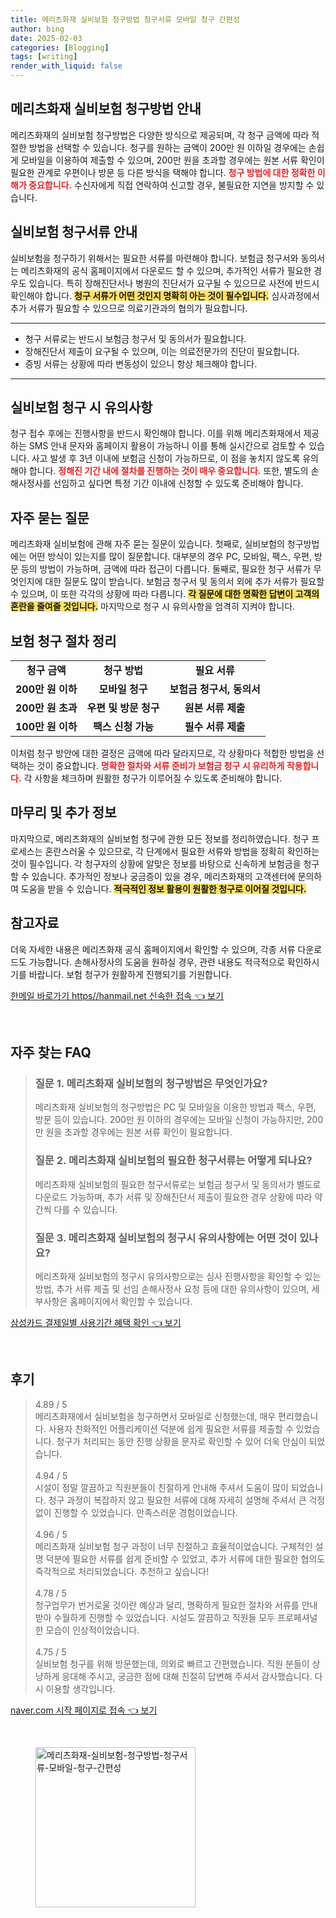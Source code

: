 ```yaml
---
title: 메리츠화재 실비보험 청구방법 청구서류 모바일 청구 간편성
author: bing
date: 2025-02-03
categories: [Blogging]
tags: [writing]
render_with_liquid: false
---
```



<h2 id='메리츠화재 실비보험 청구방법 안내'>메리츠화재 실비보험 청구방법 안내</h2>

<p>메리츠화재의 실비보험 청구방법은 다양한 방식으로 제공되며, 각 청구 금액에 따라 적절한 방법을 선택할 수 있습니다. 청구를 원하는 금액이 200만 원 이하일 경우에는 손쉽게 모바일을 이용하여 제출할 수 있으며, 200만 원을 초과할 경우에는 원본 서류 확인이 필요한 관계로 우편이나 방문 등 다른 방식을 택해야 합니다. <b><span style="color: #ee2323;">청구 방법에 대한 정확한 이해가 중요합니다.</span></b> 수신자에게 직접 연락하여 신고할 경우, 불필요한 지연을 방지할 수 있습니다.</p>

<h2 id='실비보험 청구서류 안내'>실비보험 청구서류 안내</h2>

<p>실비보험을 청구하기 위해서는 필요한 서류를 마련해야 합니다. 보험금 청구서와 동의서는 메리츠화재의 공식 홈페이지에서 다운로드 할 수 있으며, 추가적인 서류가 필요한 경우도 있습니다. 특히 장해진단서나 병원의 진단서가 요구될 수 있으므로 사전에 반드시 확인해야 합니다. <b><span style="background-color: #ffe066;">청구 서류가 어떤 것인지 명확히 아는 것이 필수입니다.</span></b> 심사과정에서 추가 서류가 필요할 수 있으므로 의료기관과의 협의가 필요합니다.</p>

<hr />

<ul>
    <li>청구 서류로는 반드시 보험금 청구서 및 동의서가 필요합니다.</li>
    <li>장해진단서 제출이 요구될 수 있으며, 이는 의료전문가의 진단이 필요합니다.</li>
    <li>증빙 서류는 상황에 따라 변동성이 있으니 항상 체크해야 합니다.</li>
</ul>

<hr />

<h2 id='실비보험 청구 시 유의사항'>실비보험 청구 시 유의사항</h2>

<p>청구 접수 후에는 진행사항을 반드시 확인해야 합니다. 이를 위해 메리츠화재에서 제공하는 SMS 안내 문자와 홈페이지 활용이 가능하니 이를 통해 실시간으로 검토할 수 있습니다. 사고 발생 후 3년 이내에 보험금 신청이 가능하므로, 이 점을 놓치지 않도록 유의해야 합니다. <b><span style="color: #ee2323;">정해진 기간 내에 절차를 진행하는 것이 매우 중요합니다.</span></b> 또한, 별도의 손해사정사를 선임하고 싶다면 특정 기간 이내에 신청할 수 있도록 준비해야 합니다.</p>

<h2 id='자주 묻는 질문'>자주 묻는 질문</h2>

<p>메리츠화재 실비보험에 관해 자주 묻는 질문이 있습니다. 첫째로, 실비보험의 청구방법에는 어떤 방식이 있는지를 많이 질문합니다. 대부분의 경우 PC, 모바일, 팩스, 우편, 방문 등의 방법이 가능하며, 금액에 따라 접근이 다릅니다. 둘째로, 필요한 청구 서류가 무엇인지에 대한 질문도 많이 받습니다. 보험금 청구서 및 동의서 외에 추가 서류가 필요할 수 있으며, 이 또한 각각의 상황에 따라 다릅니다. <b><span style="background-color: #ffe066;">각 질문에 대한 명확한 답변이 고객의 혼란을 줄여줄 것입니다.</span></b> 마지막으로 청구 시 유의사항을 엄격히 지켜야 합니다.</p>

<h2 id='보험 청구 절차 정리'>보험 청구 절차 정리</h2>

<table>
    <tr>
        <td style="text-align: center; height: 17px;"><b>청구 금액</b></td>
        <td style="text-align: center; height: 17px;"><b>청구 방법</b></td>
        <td style="text-align: center; height: 17px;"><b>필요 서류</b></td>
    </tr>
    <tr>
        <td style="text-align: center; height: 17px;"><b>200만 원 이하</b></td>
        <td style="text-align: center; height: 17px;"><b>모바일 청구</b></td>
        <td style="text-align: center; height: 17px;"><b>보험금 청구서, 동의서</b></td>
    </tr>
    <tr>
        <td style="text-align: center; height: 17px;"><b>200만 원 초과</b></td>
        <td style="text-align: center; height: 17px;"><b>우편 및 방문 청구</b></td>
        <td style="text-align: center; height: 17px;"><b>원본 서류 제출</b></td>
    </tr>
    <tr>
        <td style="text-align: center; height: 17px;"><b>100만 원 이하</b></td>
        <td style="text-align: center; height: 17px;"><b>팩스 신청 가능</b></td>
        <td style="text-align: center; height: 17px;"><b>필수 서류 제출</b></td>
    </tr>
</table>

<p>이처럼 청구 방안에 대한 결정은 금액에 따라 달라지므로, 각 상황마다 적합한 방법을 선택하는 것이 중요합니다. <b><span style="color: #ee2323;">명확한 절차와 서류 준비가 보험금 청구 시 유리하게 작용합니다.</span></b> 각 사항을 체크하며 원활한 청구가 이루어질 수 있도록 준비해야 합니다.</p>

<h2 id='마무리 및 추가 정보'>마무리 및 추가 정보</h2>

<p>마지막으로, 메리츠화재의 실비보험 청구에 관한 모든 정보를 정리하였습니다. 청구 프로세스는 혼란스러울 수 있으므로, 각 단계에서 필요한 서류와 방법을 정확히 확인하는 것이 필수입니다. 각 청구자의 상황에 알맞은 정보를 바탕으로 신속하게 보험금을 청구할 수 있습니다. 추가적인 정보나 궁금증이 있을 경우, 메리츠화재의 고객센터에 문의하여 도움을 받을 수 있습니다. <b><span style="background-color: #ffe066;">적극적인 정보 활용이 원활한 청구로 이어질 것입니다.</span></b></p>

<h2 id='참고자료'>참고자료</h2>

<p>더욱 자세한 내용은 메리츠화재 공식 홈페이지에서 확인할 수 있으며, 각종 서류 다운로드도 가능합니다. 손해사정사의 도움을 원하실 경우, 관련 내용도 적극적으로 확인하시기를 바랍니다. 보험 청구가 원활하게 진행되기를 기원합니다.</p>


<p><a class="click-button" title="한메일 바로가기 https//hanmail.net 신속한 접속" href="https://adkhouse.github.io/posts/%ED%95%9C%EB%A9%94%EC%9D%BC-%EB%B0%94%EB%A1%9C%EA%B0%80%EA%B8%B0-httpshanmail.net-%EC%8B%A0%EC%86%8D%ED%95%9C-%EC%A0%91%EC%86%8D/" rel="dofollow">한메일 바로가기 https//hanmail.net 신속한 접속 👈 보기</a></p><br>
<h2 id='자주_찾는_FAQ'>자주 찾는 FAQ</h2>
<div itemscope="" itemtype="https://schema.org/FAQPage">
<blockquote>
<div itemscope="" itemprop="mainEntity" itemtype="https://schema.org/Question">
<h3 itemprop="name">질문 1. 메리츠화재 실비보험의 청구방법은 무엇인가요?</h3>
<div itemscope="" itemprop="acceptedAnswer" itemtype="https://schema.org/Answer">
<span itemprop="text">
<p>메리츠화재 실비보험의 청구방법은 PC 및 모바일을 이용한 방법과 팩스, 우편, 방문 등이 있습니다. 200만 원 이하의 경우에는 모바일 신청이 가능하지만, 200만 원을 초과할 경우에는 원본 서류 확인이 필요합니다.</p>
</span>
</div>
</div>
<div itemscope="" itemprop="mainEntity" itemtype="https://schema.org/Question">
<h3 itemprop="name">질문 2. 메리츠화재 실비보험의 필요한 청구서류는 어떻게 되나요?</h3>
<div itemscope="" itemprop="acceptedAnswer" itemtype="https://schema.org/Answer">
<span itemprop="text">
<p>메리츠화재 실비보험의 필요한 청구서류로는 보험금 청구서 및 동의서가 별도로 다운로드 가능하며, 추가 서류 및 장해진단서 제출이 필요한 경우 상황에 따라 약간씩 다를 수 있습니다.</p>
</span>
</div>
</div>
<div itemscope="" itemprop="mainEntity" itemtype="https://schema.org/Question">
<h3 itemprop="name">질문 3. 메리츠화재 실비보험의 청구시 유의사항에는 어떤 것이 있나요?</h3>
<div itemscope="" itemprop="acceptedAnswer" itemtype="https://schema.org/Answer">
<span itemprop="text">
<p>메리츠화재 실비보험의 청구시 유의사항으로는 심사 진행사항을 확인할 수 있는 방법, 추가 서류 제출 및 선임 손해사정사 요청 등에 대한 유의사항이 있으며, 세부사항은 홈페이지에서 확인할 수 있습니다.</p>
</span>
</div>
</div>
</blockquote>
</div>
<p><a class="click-button" title="삼성카드 결제일별 사용기간 혜택 확인" href="https://adkhouse.github.io/posts/%EC%82%BC%EC%84%B1%EC%B9%B4%EB%93%9C-%EA%B2%B0%EC%A0%9C%EC%9D%BC%EB%B3%84-%EC%82%AC%EC%9A%A9%EA%B8%B0%EA%B0%84-%ED%98%9C%ED%83%9D-%ED%99%95%EC%9D%B8/" rel="dofollow">삼성카드 결제일별 사용기간 혜택 확인 👈 보기</a></p><br>
<h2 id='후기'>후기</h2>
<div itemscope itemtype="https://schema.org/Product">
  <blockquote>
  <div itemprop="review" itemscope itemtype="https://schema.org/Review">
      <div itemprop="reviewRating" itemscope itemtype="https://schema.org/Rating"> <span itemprop="ratingValue">4.89</span> / <span itemprop="bestRating">5</span> </div>
      <span itemprop="reviewBody">메리츠화재에서 실비보험을 청구하면서 모바일로 신청했는데, 매우 편리했습니다. 사용자 친화적인 어플리케이션 덕분에 쉽게 필요한 서류를 제출할 수 있었습니다. 청구가 처리되는 동안 진행 상황을 문자로 확인할 수 있어 더욱 안심이 되었습니다.</span>
  </div>
  <br>
  <div itemprop="review" itemscope itemtype="https://schema.org/Review">
      <div itemprop="reviewRating" itemscope itemtype="https://schema.org/Rating"> <span itemprop="ratingValue">4.94</span> / <span itemprop="bestRating">5</span> </div>
      <span itemprop="reviewBody">시설이 정말 깔끔하고 직원분들이 친절하게 안내해 주셔서 도움이 많이 되었습니다. 청구 과정이 복잡하지 않고 필요한 서류에 대해 자세히 설명해 주셔서 큰 걱정 없이 진행할 수 있었습니다. 만족스러운 경험이었습니다.</span>
  </div>
  <br>
  <div itemprop="review" itemscope itemtype="https://schema.org/Review">
      <div itemprop="reviewRating" itemscope itemtype="https://schema.org/Rating"> <span itemprop="ratingValue">4.96</span> / <span itemprop="bestRating">5</span> </div>
      <span itemprop="reviewBody">메리츠화재 실비보험 청구 과정이 너무 친절하고 효율적이었습니다. 구체적인 설명 덕분에 필요한 서류를 쉽게 준비할 수 있었고, 추가 서류에 대한 필요한 협의도 즉각적으로 처리되었습니다. 추천하고 싶습니다!</span>
  </div>
  <br>
  <div itemprop="review" itemscope itemtype="https://schema.org/Review">
      <div itemprop="reviewRating" itemscope itemtype="https://schema.org/Rating"> <span itemprop="ratingValue">4.78</span> / <span itemprop="bestRating">5</span> </div>
      <span itemprop="reviewBody">청구업무가 번거로울 것이란 예상과 달리, 명확하게 필요한 절차와 서류를 안내받아 수월하게 진행할 수 있었습니다. 시설도 깔끔하고 직원들 모두 프로페셔널한 모습이 인상적이었습니다.</span>
  </div>
  <br>
  <div itemprop="review" itemscope itemtype="https://schema.org/Review">
      <div itemprop="reviewRating" itemscope itemtype="https://schema.org/Rating"> <span itemprop="ratingValue">4.75</span> / <span itemprop="bestRating">5</span> </div>
      <span itemprop="reviewBody">실비보험 청구를 위해 방문했는데, 의외로 빠르고 간편했습니다. 직원 분들이 상냥하게 응대해 주시고, 궁금한 점에 대해 친절히 답변해 주셔서 감사했습니다. 다시 이용할 생각입니다.</span>
  </div>
  </blockquote>
</div>
<p><a class="click-button" title="naver.com 시작 페이지로 접속" href="https://adkhouse.github.io/posts/naver.com-%EC%8B%9C%EC%9E%91-%ED%8E%98%EC%9D%B4%EC%A7%80%EB%A1%9C-%EC%A0%91%EC%86%8D/" rel="dofollow">naver.com 시작 페이지로 접속 👈 보기</a></p><br>
<figure class="image"><img src="https://adkhouse.github.io/assets/img/thumbnail/메리츠화재-실비보험-청구방법-청구서류-모바일-청구-간편성.webp" alt="메리츠화재-실비보험-청구방법-청구서류-모바일-청구-간편성" width="256" height="256"></figure>